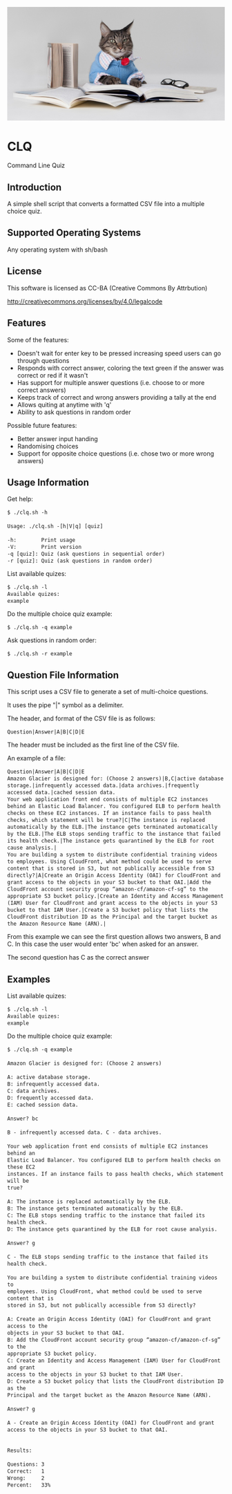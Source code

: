 ![alt tag](https://raw.githubusercontent.com/lateralblast/clq/master/clq.jpg)

CLQ
===

Command Line Quiz

Introduction
------------

A simple shell script that converts a formatted CSV file into a multiple choice quiz.

Supported Operating Systems
---------------------------

Any operating system with sh/bash

License
-------

This software is licensed as CC-BA (Creative Commons By Attrbution)

http://creativecommons.org/licenses/by/4.0/legalcode

Features
--------

Some of the features:

- Doesn't wait for enter key to be pressed increasing speed users can go through questions
- Responds with correct answer, coloring the text green if the answer was correct or red if it wasn't
- Has support for multiple answer questions (i.e. choose to or more correct answers)
- Keeps track of correct and wrong answers providing a tally at the end
- Allows quiting at anytime with 'q'
- Ability to ask questions in random order

Possible future features:

- Better answer input handing
- Randomising choices
- Support for opposite choice questions (i.e. chose two or more wrong answers)

Usage Information
-----------------

Get help:

```
$ ./clq.sh -h

Usage: ./clq.sh -[h|V|q] [quiz]

-h:        Print usage
-V:        Print version
-q [quiz]: Quiz (ask questions in sequential order)
-r [quiz]: Quiz (ask questions in random order)
```

List available quizes:

```
$ ./clq.sh -l
Available quizes:
example
```

Do the multiple choice quiz example:

```
$ ./clq.sh -q example
```

Ask questions in random order:

```
$ ./clq.sh -r example
```

Question File Information
-------------------------

This script uses a CSV file to generate a set of multi-choice questions.

It uses the pipe "|" symbol as a delimiter.

The header, and format of the CSV file is as follows:

```
Question|Answer|A|B|C|D|E
```

The header must be included as the first line of the CSV file.

An example of a file:

```
Question|Answer|A|B|C|D|E
Amazon Glacier is designed for: (Choose 2 answers)|B,C|active database storage.|infrequently accessed data.|data archives.|frequently accessed data.|cached session data.
Your web application front end consists of multiple EC2 instances behind an Elastic Load Balancer. You configured ELB to perform health checks on these EC2 instances. If an instance fails to pass health checks, which statement will be true?|C|The instance is replaced automatically by the ELB.|The instance gets terminated automatically by the ELB.|The ELB stops sending traffic to the instance that failed its health check.|The instance gets quarantined by the ELB for root cause analysis.|
You are building a system to distribute confidential training videos to employees. Using CloudFront, what method could be used to serve content that is stored in S3, but not publically accessible from S3 directly?|A|Create an Origin Access Identity (OAI) for CloudFront and grant access to the objects in your S3 bucket to that OAI.|Add the CloudFront account security group “amazon-cf/amazon-cf-sg” to the appropriate S3 bucket policy.|Create an Identity and Access Management (IAM) User for CloudFront and grant access to the objects in your S3 bucket to that IAM User.|Create a S3 bucket policy that lists the CloudFront distribution ID as the Principal and the target bucket as the Amazon Resource Name (ARN).|
```

From this example we can see the first question allows two answers, B and C.
In this case the user would enter 'bc' when asked for an answer.

The second question has C as the correct answer

Examples
--------

List available quizes:

```
$ ./clq.sh -l
Available quizes:
example
```

Do the multiple choice quiz example:

```
$ ./clq.sh -q example

Amazon Glacier is designed for: (Choose 2 answers)

A: active database storage.
B: infrequently accessed data.
C: data archives.
D: frequently accessed data.
E: cached session data.

Answer? bc

B - infrequently accessed data. C - data archives.

Your web application front end consists of multiple EC2 instances behind an
Elastic Load Balancer. You configured ELB to perform health checks on these EC2
instances. If an instance fails to pass health checks, which statement will be
true?

A: The instance is replaced automatically by the ELB.
B: The instance gets terminated automatically by the ELB.
C: The ELB stops sending traffic to the instance that failed its health check.
D: The instance gets quarantined by the ELB for root cause analysis.

Answer? g

C - The ELB stops sending traffic to the instance that failed its health check.

You are building a system to distribute confidential training videos to
employees. Using CloudFront, what method could be used to serve content that is
stored in S3, but not publically accessible from S3 directly?

A: Create an Origin Access Identity (OAI) for CloudFront and grant access to the
objects in your S3 bucket to that OAI.
B: Add the CloudFront account security group “amazon-cf/amazon-cf-sg” to the
appropriate S3 bucket policy.
C: Create an Identity and Access Management (IAM) User for CloudFront and grant
access to the objects in your S3 bucket to that IAM User.
D: Create a S3 bucket policy that lists the CloudFront distribution ID as the
Principal and the target bucket as the Amazon Resource Name (ARN).

Answer? g

A - Create an Origin Access Identity (OAI) for CloudFront and grant access to the objects in your S3 bucket to that OAI.


Results:

Questions: 3
Correct:   1
Wrong:     2
Percent:   33%
```